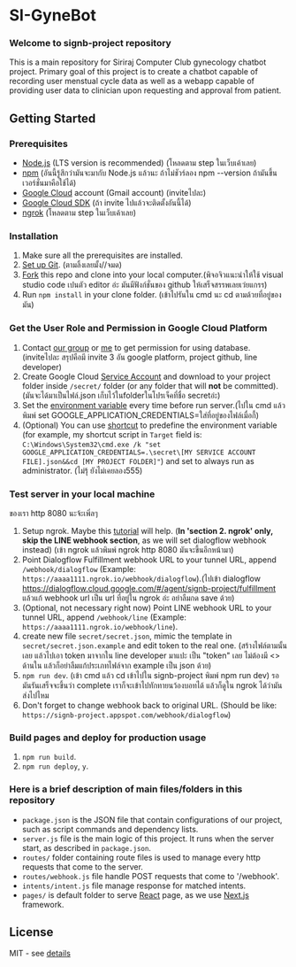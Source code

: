 # SI-GyneBot
### Welcome to signb-project repository
This is a main repository for Siriraj Computer Club gynecology chatbot project. Primary goal of this project is to create a chatbot capable of recording user menstual cycle data as well as a webapp capable of providing user data to clinician upon requesting and approval from patient.

## Getting Started

### Prerequisites
- [Node.js](https://nodejs.org/en/) (LTS version is recommended) (โหลดตาม step ในเว็บเค้าเลย)
- [npm](https://www.npmjs.com/) (อันนี้รู้สึกว่ามันจะมากับ Node.js แล้วนะ ถ้าไม่ชัวร์ลอง npm --version ถ้ามันขึ้นเวอร์ชั่นมาคือใช้ได้)
- [Google Cloud](https://cloud.google.com/) account (Gmail account) (inviteไปละ)
- [Google Cloud SDK](https://cloud.google.com/sdk/docs/quickstarts) (ถ้า invite ไปแล้วจะติดตั้งอันนี้ได้)
- [ngrok](https://ngrok.com/) (โหลดตาม step ในเว็บเค้าเลย)

### Installation
1. Make sure all the prerequisites are installed.
1. [Set up Git](https://help.github.com/en/github/getting-started-with-github/set-up-git). (ตามลิ้งเลยมั้ง//จมด)
1. [Fork](https://help.github.com/en/github/getting-started-with-github/fork-a-repo#step-2-create-a-local-clone-of-your-fork) this repo and clone into your local computer.(พิจอจิวแนะนำให้ใช้ visual studio code เปนตัว editor อ่ะ มันมีฟังก์ชั่นของ github ให้เสร็จสรรพเลยเว่ยแกรร) 
1. Run `npm install` in your clone folder. (เข้าไปรันใน cmd นะ cd ตามด้วยที่อยู่ของมัน)

### Get the User Role and Permission in Google Cloud Platform
1. Contact [our group](https://github.com/SiComputorClub) or [me](https://github.com/jewkub) to get permission for using database. (inviteไปละ สรุปคือมี invite 3 อัน google platform, project github, line developer)
1. Create Google Cloud [Service Account](https://cloud.google.com/docs/authentication/getting-started#creating_a_service_account) and download to your project folder inside `/secret/` folder (or any folder that will __not__ be committed). (มันจะได้มาเป็นไฟล์.json เก็บไว้ในfolderในโปรเจ็คที่ชื่อ secretอ่ะ)
1. Set the [environment variable](https://cloud.google.com/docs/authentication/getting-started#setting_the_environment_variable) every time before run server.(ไปใน cmd แล้วพิมพ์ set GOOGLE_APPLICATION_CREDENTIALS=ใส่ที่อยู่ของไฟล์เมื่อกี้)
1. (Optional) You can use [shortcut](https://superuser.com/a/1276344) to predefine the environment variable (for example, my shortcut script in `Target` field is: `C:\Windows\System32\cmd.exe /k "set GOOGLE_APPLICATION_CREDENTIALS=.\secret\[MY SERVICE ACCOUNT FILE].json&&cd [MY PROJECT FOLDER]"`) and set to always run as administrator. (ไม่รุ้ ยังไม่เคยลอง555)

### Test server in your local machine
ของเรา http 8080 นะจ้ะเพิ่ลๆ
1. Setup ngrok. Maybe this [tutorial](https://medium.com/linedevth/linebot-ngrok-b319841a49d7) will help. (__In 'section 2. ngrok' only, skip the LINE webhook section__, as we will set dialogflow webhook instead) (เข้า ngrok แล้วพิมพ์ ngrok http 8080 มันจะขึ้นอีกหน้ามา) 
1. Point Dialogflow Fulfillment webhook URL to your tunnel URL, append `/webhook/dialogflow` (Example: `https://aaaa1111.ngrok.io/webhook/dialogflow`).(ไปเข้า dialogflow https://dialogflow.cloud.google.com/#/agent/signb-project/fulfillment แล้วแก้ webhook url เป็น url ที่อยู่ใน ngrok อ่ะ อย่าลืมกด save ด้วย)
1. (Optional, not necessary right now) Point LINE webhook URL to your tunnel URL, append `/webhook/line` (Example: `https://aaaa1111.ngrok.io/webhook/line`).
1. create new file `secret/secret.json`, mimic the template in `secret/secret.json.example` and edit token to the real one. (สร้างไฟล์ตามนั้นเลย แล้วไปเอา token มาจากใน line developer มาแปะ เป็น "token" เลย ไม่ต้องมี <> ด้านใน แล้วก็อย่าลืมแก้ประเภทไฟล์จาก example เป็น json ด้วย)
1. `npm run dev`. (เข้า cmd แล้ว cd เข้าไปใน signb-project พิมพ์ npm run dev) รอมันรันเสร็จจะขึ้นว่า complete เราก็จะเข้าไปทักทายนว้องบอทได้ แล้วก็ดูใน ngrok ได้ว่ามันส่งไปไหม
1. Don't forget to change webhook back to original URL. (Should be like: `https://signb-project.appspot.com/webhook/dialogflow`) 

### Build pages and deploy for production usage
1. `npm run build`.
1. `npm run deploy`, `y`.

### Here is a brief description of main files/folders in this repository
- `package.json` is the JSON file that contain configurations of our project, such as script commands and dependency lists.
- `server.js` file is the main logic of this project. It runs when the server start, as described in `package.json`.
- `routes/` folder containing route files is used to manage every http requests that come to the server.
- `routes/webhook.js` file handle POST requests that come to '/webhook'.
- `intents/intent.js` file manage response for matched intents.
- `pages/` is default folder to serve [React](https://reactjs.org/) page, as we use [Next.js](https://reactjs.org/) framework.

## License
MIT - see [details](https://github.com/si-computer-club/signb-project/blob/master/LICENSE)
